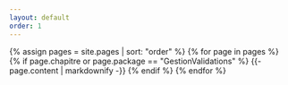```yaml
---
layout: default
order: 1
---
```


{% assign pages = site.pages | sort: "order" %}
{% for page in pages %}
  {% if page.chapitre or page.package == "GestionValidations" %}
    {{- page.content | markdownify -}}
  {% endif %}
{% endfor %}


